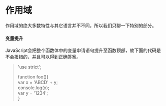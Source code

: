 # 作用域

作用域的绝大多数特性与其它语言并不不同，所以我们只聊一下特别的部分。

#### 变量提升

JavaScript会把整个函数体中的变量申请语句提升至函数顶部，故下面的代码是不会报错的，并且可以得到正确答案。

> 'use strict';
>
> function foo\(\){  
>     var x = 'ABCD' + y;  
>     console.log\(x\);  
>     var y = '1234';  
> }





